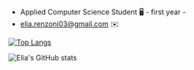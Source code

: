 
* Applied Computer Science Student 🖥️ - first year -
* elia.renzoni03@gmail.com :envelope:

[![Top Langs](https://github-readme-stats.vercel.PAT_1.app/api/top-langs/?username=Elia-Renzoni&layout=compact&theme=highcontrast)](https://github.com/Elia-Renzoni/README/edit/main/README.md)

![Elia's GitHub stats](https://github-readme-stats.vercel.app/api?username=Elia-Renzoni&show_icons=true&theme=highcontrast)
